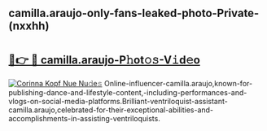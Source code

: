 ## camilla.araujo-only-fans​-leaked-photo​-Private-(nxxhh)


# <h2><a href="https://mediaupload.pro?title=camilla.araujo&ref=git">🔗👉 🔴 camilla.araujo-P𝚑ot𝚘𝚜-V𝚒d𝚎o</a></h2>

[![Corinna Kopf Nue Nu𝚍e𝚜](https://i.imgur.com/0qMVB7G.gif)](https://mediaupload.pro?title=camilla.araujo&ref=git)
Online-influencer-camilla.araujo,known-for-publishing-dance-and-lifestyle-content,-including-performances-and-vlogs-on-social-media-platforms.Brilliant-ventriloquist-assistant-camilla.araujo,celebrated-for-their-exceptional-abilities-and-accomplishments-in-assisting-ventriloquists.  